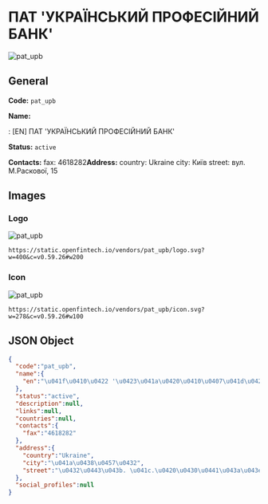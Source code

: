
# ПАТ 'УКРАЇНСЬКИЙ ПРОФЕСІЙНИЙ БАНК' 
![pat_upb](https://static.openfintech.io/vendors/pat_upb/logo.svg?w=400&c=v0.59.26#w200)  

## General 
 
**Code:** `pat_upb` 
 
**Name:** 
 
:	[EN] ПАТ 'УКРАЇНСЬКИЙ ПРОФЕСІЙНИЙ БАНК' 
 
**Status:** `active` 
 
**Contacts:** 
fax: 4618282**Address:** 
country: Ukraine 
city: Київ 
street: вул. М.Раскової, 15 

## Images 

### Logo 
 
![pat_upb](https://static.openfintech.io/vendors/pat_upb/logo.svg?w=400&c=v0.59.26#w200)  

```
https://static.openfintech.io/vendors/pat_upb/logo.svg?w=400&c=v0.59.26#w200
```  

### Icon 
 
![pat_upb](https://static.openfintech.io/vendors/pat_upb/icon.svg?w=278&c=v0.59.26#w100)  

```
https://static.openfintech.io/vendors/pat_upb/icon.svg?w=278&c=v0.59.26#w100
```  

## JSON Object 

```json
{
  "code":"pat_upb",
  "name":{
    "en":"\u041f\u0410\u0422 '\u0423\u041a\u0420\u0410\u0407\u041d\u0421\u042c\u041a\u0418\u0419 \u041f\u0420\u041e\u0424\u0415\u0421\u0406\u0419\u041d\u0418\u0419 \u0411\u0410\u041d\u041a'"
  },
  "status":"active",
  "description":null,
  "links":null,
  "countries":null,
  "contacts":{
    "fax":"4618282"
  },
  "address":{
    "country":"Ukraine",
    "city":"\u041a\u0438\u0457\u0432",
    "street":"\u0432\u0443\u043b. \u041c.\u0420\u0430\u0441\u043a\u043e\u0432\u043e\u0457, 15"
  },
  "social_profiles":null
}
```  
